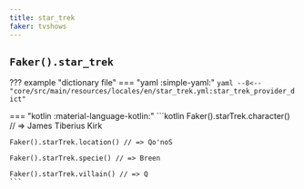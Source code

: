 ```yaml
---
title: star_trek
faker: tvshows
---
```


## `Faker().star_trek`

??? example "dictionary file"
    === "yaml :simple-yaml:"
        ```yaml
        --8<-- "core/src/main/resources/locales/en/star_trek.yml:star_trek_provider_dict"
        ```

=== "kotlin :material-language-kotlin:"
    ```kotlin
    Faker().starTrek.character() // => James Tiberius Kirk

    Faker().starTrek.location() // => Qo'noS

    Faker().starTrek.specie() // => Breen

    Faker().starTrek.villain() // => Q
    ```
